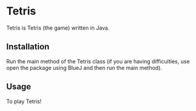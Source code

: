 # Tetris

Tetris is Tetris (the game) written in Java.

## Installation

Run the main method of the Tetris class (if you are having difficulties, use open the package using BlueJ and then run the main method).

## Usage

To play Tetris!
